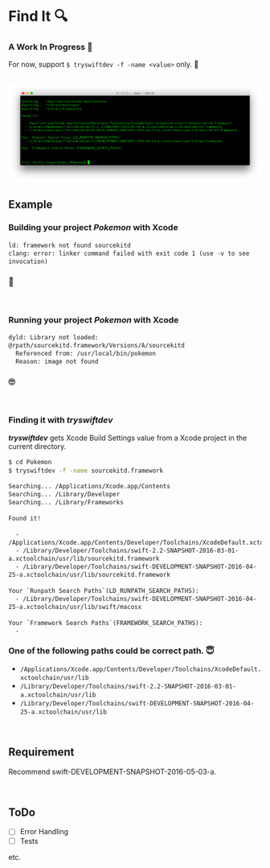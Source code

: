 # Find It 🔍

### A Work In Progress 👷

For now, support `$ tryswiftdev -f -name <value>` only. 🙏

<br />

<img src="./Images/FindIt.png">

<br />

## Example

### Building your project _Pokemon_ with Xcode

```
ld: framework not found sourcekitd
clang: error: linker command failed with exit code 1 (use -v to see invocation)
```

### 🤔

<br />

### Running your project _Pokemon_ with Xcode

```
dyld: Library not loaded: @rpath/sourcekitd.framework/Versions/A/sourcekitd
  Referenced from: /usr/local/bin/pokemon
  Reason: image not found
```

### 🙄

<br />

### Finding it with _tryswiftdev_

_**tryswiftdev**_ gets Xcode Build Settings value from a Xcode project in the current directory.

```bash
$ cd Pokemon
$ tryswiftdev -f -name sourcekitd.framework
```

```
Searching... /Applications/Xcode.app/Contents
Searching... /Library/Developer
Searching... /Library/Frameworks

Found it!

  - /Applications/Xcode.app/Contents/Developer/Toolchains/XcodeDefault.xctoolchain/usr/lib/sourcekitd.framework
  - /Library/Developer/Toolchains/swift-2.2-SNAPSHOT-2016-03-01-a.xctoolchain/usr/lib/sourcekitd.framework
  - /Library/Developer/Toolchains/swift-DEVELOPMENT-SNAPSHOT-2016-04-25-a.xctoolchain/usr/lib/sourcekitd.framework

Your `Runpath Search Paths`(LD_RUNPATH_SEARCH_PATHS):
  - /Library/Developer/Toolchains/swift-DEVELOPMENT-SNAPSHOT-2016-04-25-a.xctoolchain/usr/lib/swift/macosx

Your `Framework Search Paths`(FRAMEWORK_SEARCH_PATHS):
  - 
```

### One of the following paths could be correct path. 😇

- `/Applications/Xcode.app/Contents/Developer/Toolchains/XcodeDefault.xctoolchain/usr/lib`
- `/Library/Developer/Toolchains/swift-2.2-SNAPSHOT-2016-03-01-a.xctoolchain/usr/lib`
- `/Library/Developer/Toolchains/swift-DEVELOPMENT-SNAPSHOT-2016-04-25-a.xctoolchain/usr/lib`

<br />

## Requirement

Recommend swift-DEVELOPMENT-SNAPSHOT-2016-05-03-a.

<br />

## ToDo

- [ ] Error Handling
- [ ] Tests

etc.
